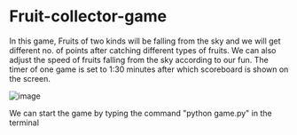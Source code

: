 # Fruit-collector-game

In this game, Fruits of two kinds will be falling from the sky and we will get different no. of points after catching different types of fruits. We can also adjust the speed of fruits falling from the sky according to our fun. The timer of one game is set to 1:30 minutes after which scoreboard is shown on the screen.

![image](https://user-images.githubusercontent.com/79045039/184965862-cf48d785-c6ab-46c4-a63d-b001439bc97b.png)


We can start the game by typing the command "python game.py" in the terminal
